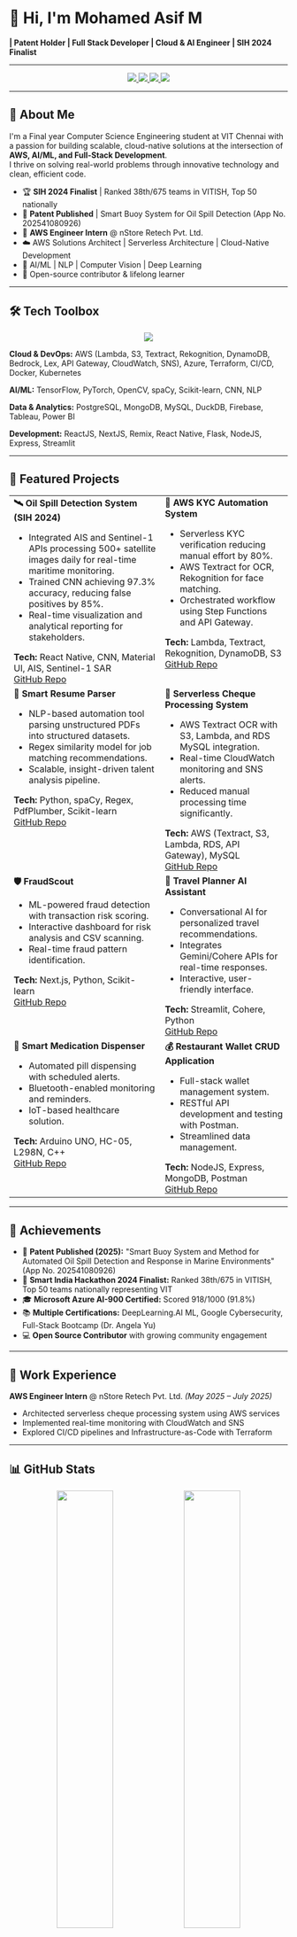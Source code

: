 # 👋 Hi, I'm Mohamed Asif M

**| Patent Holder | Full Stack Developer | Cloud & AI Engineer | SIH 2024 Finalist**

---

<p align="center">
  <a href="https://www.linkedin.com/in/asif2107">
    <img src="https://img.shields.io/badge/LinkedIn-blue?style=for-the-badge&logo=linkedin&logoColor=white"/>
  </a>
  <a href="https://github.com/asif-mp3">
    <img src="https://img.shields.io/badge/GitHub-black?style=for-the-badge&logo=github&logoColor=white"/>
  </a>
  <a href="mailto:asifoned@gmail.com">
    <img src="https://img.shields.io/badge/Email-D14836?style=for-the-badge&logo=gmail&logoColor=white"/>
  </a>
  <a href="https://asifolio.vercel.app">
    <img src="https://img.shields.io/badge/Portfolio-000000?style=for-the-badge&logo=vercel&logoColor=white"/>
  </a>
</p>

---

## 🚀 About Me

I'm a Final year Computer Science Engineering student at VIT Chennai with a passion for building scalable, cloud-native solutions at the intersection of **AWS, AI/ML, and Full-Stack Development**.  
I thrive on solving real-world problems through innovative technology and clean, efficient code.

- 🏆 **SIH 2024 Finalist** | Ranked 38th/675 teams in VITISH, Top 50 nationally
- 📜 **Patent Published** | Smart Buoy System for Oil Spill Detection (App No. 202541080926)
- 💼 **AWS Engineer Intern** @ nStore Retech Pvt. Ltd.
- ☁️ AWS Solutions Architect | Serverless Architecture | Cloud-Native Development
- 🤖 AI/ML | NLP | Computer Vision | Deep Learning
- 🌟 Open-source contributor & lifelong learner

---

## 🛠️ Tech Toolbox

<p align="center">
  <img src="https://skillicons.dev/icons?i=aws,azure,react,nextjs,nodejs,express,mongodb,postgresql,python,cpp,java,javascript,typescript,docker,kubernetes,terraform,git,github,linux,tailwind,flask,firebase" />
</p>

**Cloud & DevOps:** AWS (Lambda, S3, Textract, Rekognition, DynamoDB, Bedrock, Lex, API Gateway, CloudWatch, SNS), Azure, Terraform, CI/CD, Docker, Kubernetes

**AI/ML:** TensorFlow, PyTorch, OpenCV, spaCy, Scikit-learn, CNN, NLP

**Data & Analytics:** PostgreSQL, MongoDB, MySQL, DuckDB, Firebase, Tableau, Power BI

**Development:** ReactJS, NextJS, Remix, React Native, Flask, NodeJS, Express, Streamlit

---

## 🌟 Featured Projects

<table>
  <tr>
    <td valign="top"><b>🛰️ Oil Spill Detection System (SIH 2024)</b><br>
      <ul>
        <li>Integrated AIS and Sentinel-1 APIs processing 500+ satellite images daily for real-time maritime monitoring.</li>
        <li>Trained CNN achieving 97.3% accuracy, reducing false positives by 85%.</li>
        <li>Real-time visualization and analytical reporting for stakeholders.</li>
      </ul>
      <b>Tech:</b> React Native, CNN, Material UI, AIS, Sentinel-1 SAR<br>
      <a href="https://github.com/your-username/oil-spill-detection">GitHub Repo</a>
    </td>
    <td valign="top"><b>🔐 AWS KYC Automation System</b><br>
      <ul>
        <li>Serverless KYC verification reducing manual effort by 80%.</li>
        <li>AWS Textract for OCR, Rekognition for face matching.</li>
        <li>Orchestrated workflow using Step Functions and API Gateway.</li>
      </ul>
      <b>Tech:</b> Lambda, Textract, Rekognition, DynamoDB, S3<br>
      <a href="https://github.com/your-username/kyc-automation">GitHub Repo</a>
    </td>
  </tr>
  <tr>
    <td valign="top"><b>📄 Smart Resume Parser</b><br>
      <ul>
        <li>NLP-based automation tool parsing unstructured PDFs into structured datasets.</li>
        <li>Regex similarity model for job matching recommendations.</li>
        <li>Scalable, insight-driven talent analysis pipeline.</li>
      </ul>
      <b>Tech:</b> Python, spaCy, Regex, PdfPlumber, Scikit-learn<br>
      <a href="https://github.com/your-username/smart-resume-parser">GitHub Repo</a>
    </td>
    <td valign="top"><b>🏥 Serverless Cheque Processing System</b><br>
      <ul>
        <li>AWS Textract OCR with S3, Lambda, and RDS MySQL integration.</li>
        <li>Real-time CloudWatch monitoring and SNS alerts.</li>
        <li>Reduced manual processing time significantly.</li>
      </ul>
      <b>Tech:</b> AWS (Textract, S3, Lambda, RDS, API Gateway), MySQL<br>
      <a href="https://github.com/your-username/cheque-mate">GitHub Repo</a>
    </td>
  </tr>
  <tr>
    <td valign="top"><b>🛡️ FraudScout</b><br>
      <ul>
        <li>ML-powered fraud detection with transaction risk scoring.</li>
        <li>Interactive dashboard for risk analysis and CSV scanning.</li>
        <li>Real-time fraud pattern identification.</li>
      </ul>
      <b>Tech:</b> Next.js, Python, Scikit-learn<br>
      <a href="https://github.com/your-username/fraudscout">GitHub Repo</a>
    </td>
    <td valign="top"><b>🧭 Travel Planner AI Assistant</b><br>
      <ul>
        <li>Conversational AI for personalized travel recommendations.</li>
        <li>Integrates Gemini/Cohere APIs for real-time responses.</li>
        <li>Interactive, user-friendly interface.</li>
      </ul>
      <b>Tech:</b> Streamlit, Cohere, Python<br>
      <a href="https://github.com/your-username/travel-planner-ai">GitHub Repo</a>
    </td>
  </tr>
  <tr>
    <td valign="top"><b>💊 Smart Medication Dispenser</b><br>
      <ul>
        <li>Automated pill dispensing with scheduled alerts.</li>
        <li>Bluetooth-enabled monitoring and reminders.</li>
        <li>IoT-based healthcare solution.</li>
      </ul>
      <b>Tech:</b> Arduino UNO, HC-05, L298N, C++<br>
      <a href="https://github.com/your-username/smart-medication-dispenser">GitHub Repo</a>
    </td>
    <td valign="top"><b>💰 Restaurant Wallet CRUD Application</b><br>
      <ul>
        <li>Full-stack wallet management system.</li>
        <li>RESTful API development and testing with Postman.</li>
        <li>Streamlined data management.</li>
      </ul>
      <b>Tech:</b> NodeJS, Express, MongoDB, Postman<br>
      <a href="https://github.com/your-username/restaurant-wallet">GitHub Repo</a>
    </td>
  </tr>
</table>

---

## 🏅 Achievements

- 📜 **Patent Published (2025):** "Smart Buoy System and Method for Automated Oil Spill Detection and Response in Marine Environments" (App No. 202541080926)
- 🥇 **Smart India Hackathon 2024 Finalist:** Ranked 38th/675 in VITISH, Top 50 teams nationally representing VIT
- 🎓 **Microsoft Azure AI-900 Certified:** Scored 918/1000 (91.8%)
- 📚 **Multiple Certifications:** DeepLearning.AI ML, Google Cybersecurity, Full-Stack Bootcamp (Dr. Angela Yu)
- 💻 **Open Source Contributor** with growing community engagement

---

## 💼 Work Experience

**AWS Engineer Intern** @ nStore Retech Pvt. Ltd. *(May 2025 – July 2025)*
- Architected serverless cheque processing system using AWS services
- Implemented real-time monitoring with CloudWatch and SNS
- Explored CI/CD pipelines and Infrastructure-as-Code with Terraform

---

## 📊 GitHub Stats

<p align="center">
  <img src="https://github-readme-stats.vercel.app/api?username=asif-mp3&show_icons=true&theme=radical" width="45%" />
  <img src="https://github-readme-streak-stats.herokuapp.com/?user=asif-mp3&theme=radical" width="45%" />
</p>

---

## 🎯 Leadership & Extracurriculars

- **Content Co-Lead** @ Arignar Anna Tamil Mandram, VIT Chennai
  - Directed content strategy and organized successful cultural events
- **Marketing Club Member** @ CodeChef Student Chapter, VIT Chennai (2024–2025)
  - Coordinated campaigns and promoted coding competitions

---

## 🤝 Let's Connect!

I'm always open to collaboration, innovative projects, and new opportunities in cloud engineering, AI/ML, and full-stack development.  
Let's build something amazing together!

📧 [asifoned@gmail.com](mailto:asifoned@gmail.com) | 💼 [LinkedIn](https://www.linkedin.com/in/asif2107) | 🌐 [Portfolio](https://asifolio.vercel.app)

---

<p align="center">
  <i>⭐️ From <a href="https://github.com/asif-mp3">asif-mp3</a></i>
</p>
